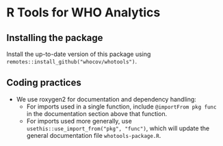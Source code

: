 R Tools for WHO Analytics
================

## Installing the package

Install the up-to-date version of this package using `remotes::install_github("whocov/whotools")`.

## Coding practices

- We use roxygen2 for documentation and dependency handling:
  - For imports used in a single function, include `@importFrom pkg func` in
    the documentation section above that function. 
  - For imports used more generally, use `usethis::use_import_from("pkg",
    "func")`, which will update the general documentation file
    `whotools-package.R`.

